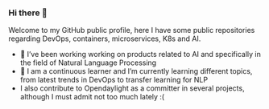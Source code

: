 ### Hi there 👋

<!--
**dsuarezf/dsuarezf** is a ✨ _special_ ✨ repository because its `README.md` (this file) appears on your GitHub profile. -->

Welcome to my GitHub public profile, here I have some public repositories regarding DevOps, containers, microservices, K8s and AI.

- 🔭 I’ve been working working on products related to AI and specifically in the field of Natural Language Processing
- 🌱 I am a continuous learner and I’m currently learning different topics, from latest trends in DevOps to transfer learning for NLP
- I also contribute to Opendaylight as a committer in several projects, although I must admit not too much lately :(
